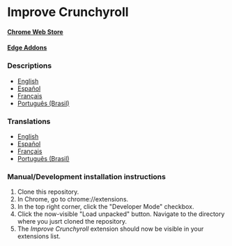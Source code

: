 # Improve Crunchyroll

#### [Chrome Web Store](https://chrome.google.com/webstore/detail/crunchyroll-bigger-player/elmhfjhlecffodalffipmgpploaihjgh)

#### [Edge Addons](https://microsoftedge.microsoft.com/addons/detail/improve-crunchyroll/jkdpkopdoookfdobegpdbacmbnlacgjk)

### Descriptions

- [English](infos/en/description.md)
- [Español](infos/es/description.md)
- [Français](infos/fr/description.md)
- [Português (Brasil)](infos/pt_BR/description.md)

### Translations

- [English](_locales/en/messages.json)
- [Español](_locales/es/messages.json)
- [Français](_locales/fr/messages.json)
- [Português (Brasil)](_locales/pt_BR/messages.json)

### Manual/Development installation instructions

1. Clone this repository.
2. In Chrome, go to chrome://extensions.
3. In the top right corner, click the "Developer Mode" checkbox.
4. Click the now-visible "Load unpacked" button. Navigate to the directory where you jusrt cloned the repository.
5. The _Improve Crunchyroll_ extension should now be visible in your extensions list.
